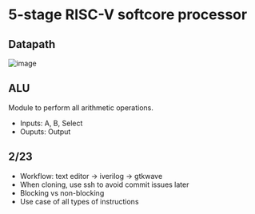 # 5-stage RISC-V softcore processor
## Datapath
![image](https://github.com/user-attachments/assets/b5a85df9-06a7-44b7-8997-de6fa9eff5ad)
## ALU
Module to perform all arithmetic operations. 
- Inputs: A, B, Select
- Ouputs: Output

## 2/23
- Workflow: text editor -> iverilog -> gtkwave
- When cloning, use ssh to avoid commit issues later
- Blocking vs non-blocking
- Use case of all types of instructions
